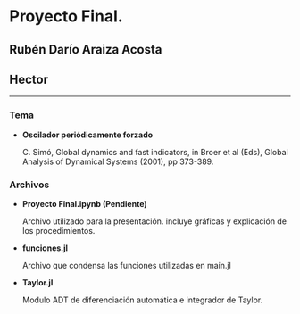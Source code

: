 # Proyecto Final.
## Rubén Darío Araiza Acosta
## Hector
---
### Tema
- **Oscilador periódicamente forzado**

	C. Simó, Global dynamics and fast indicators, in Broer et al (Eds), Global Analysis of Dynamical Systems (2001), pp 373-389.

### Archivos

- **Proyecto Final.ipynb (Pendiente)**

	Archivo utilizado para la presentación. incluye gráficas y explicación de los procedimientos.

- **funciones.jl**

	Archivo que condensa las funciones utilizadas en main.jl

- **Taylor.jl**

	Modulo ADT de diferenciación automática e integrador de Taylor.
